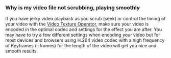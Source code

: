 ### Why is my video file not scrubbing, playing smoothly
If you have jerky video playback as you scrub (seek) or control the timing of your video with the [Video Texture Operator](https://cables.gl/op/Ops.Gl.Textures.VideoTexture_v2), make sure your video is encoded in the optimal codec and settings for the effect you are after.
You may have to try a few different settings when encoding your video but for most devices and browsers using H.264 video codec with a high frequency of Keyframes (i-frames) for the length of the video will get you nice and smooth results.
